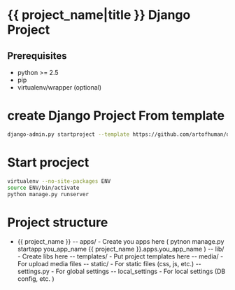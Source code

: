 # {{ project_name|title }} Django Project #
## Prerequisites ##

- python >= 2.5
- pip
- virtualenv/wrapper (optional)

# create Django Project From template #
```bash
django-admin.py startproject --template https://github.com/artofhuman/django-project-bootstrap/zipball/master project_name
```

# Start procject #
```bash
virtualenv --no-site-packages ENV
source ENV/bin/activate
python manage.py runserver
```

# Project structure #
 - {{ project_name }}
 -- apps/ - Create you apps here ( pytnon manage.py startapp you_app_name {{ project_name }}.apps.you_app_name )
 -- lib/  - Create libs here
 -- templates/ - Put project templates here
 -- media/ - For upload media files
 -- static/ - For static files (css, js, etc.)
 -- settings.py - For global settings
 -- local_settings - For local settings (DB config, etc. )